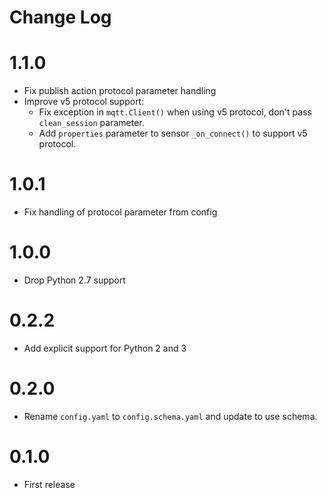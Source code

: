 # Change Log

# 1.1.0

* Fix publish action protocol parameter handling
* Improve v5 protocol support:
  * Fix exception in `mqtt.Client()` when using v5 protocol, don't pass
  `clean_session` parameter.
  * Add `properties` parameter to sensor `_on_connect()` to support v5 protocol.

# 1.0.1

* Fix handling of protocol parameter from config

# 1.0.0

* Drop Python 2.7 support

# 0.2.2

- Add explicit support for Python 2 and 3

# 0.2.0

- Rename `config.yaml` to `config.schema.yaml` and update to use schema.

# 0.1.0

- First release

